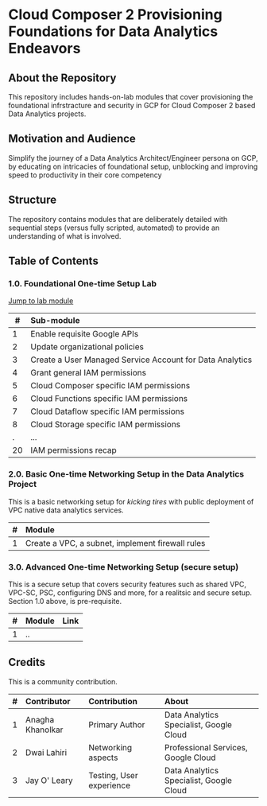 # Cloud Composer 2 Provisioning Foundations for Data Analytics Endeavors

## About the Repository
This repository includes hands-on-lab modules that cover provisioning the foundational infrstracture and security in GCP for Cloud Composer 2 based Data Analytics projects. 

## Motivation and Audience
Simplify the journey of a Data Analytics Architect/Engineer persona on GCP, by educating on intricacies of foundational setup, unblocking and improving speed to productivity in their core competency

## Structure
The repository contains modules that are deliberately detailed with sequential steps (versus fully scripted, automated) to provide an understanding of what is involved.

## Table of Contents

### 1.0. Foundational One-time Setup Lab

[Jump to lab module](01-modules/01-foundational-setup.md)

| # | Sub-module | 
| -- | :---    |
| 1 | Enable requisite Google APIs |  
| 2 | Update organizational policies | 
| 3 | Create a User Managed Service Account for Data Analytics | 
| 4 | Grant general IAM permissions | 
| 5 | Cloud Composer specific IAM permissions | 
| 6 | Cloud Functions specific IAM permissions | 
| 7 | Cloud Dataflow specific IAM permissions | 
| 8 | Cloud Storage specific IAM permissions | 
| . | ... | 
| 20 | IAM permissions recap | 



### 2.0. Basic One-time Networking Setup in the Data Analytics Project

This is a basic networking setup for *kicking tires* with public deployment of VPC native data analytics services.

| # | Module | 
| -- | :---    |
| 1 | Create a VPC, a subnet, implement firewall rules | 


### 3.0. Advanced One-time Networking Setup (secure setup)

This is a secure setup that covers security features such as shared VPC, VPC-SC, PSC, configuring DNS and more, for a realitsic and secure setup.<br>
Section 1.0 above, is pre-requisite.

| # | Module | Link |
| -- | :---    | ---|
| 1 | ..| | 


## Credits
This is a community contribution. <br>


| # | Contributor | Contribution | About |
| -- | :---    | :---| :---| 
| 1 | Anagha Khanolkar | Primary Author | Data Analytics Specialist, Google Cloud |
| 2 | Dwai Lahiri | Networking aspects | Professional Services, Google Cloud |
| 3 | Jay O' Leary | Testing, User experience | Data Analytics Specialist, Google Cloud |
